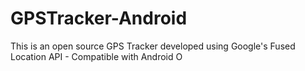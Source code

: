 # GPSTracker-Android
This is an open source GPS Tracker developed using Google's Fused Location API - Compatible with Android O
